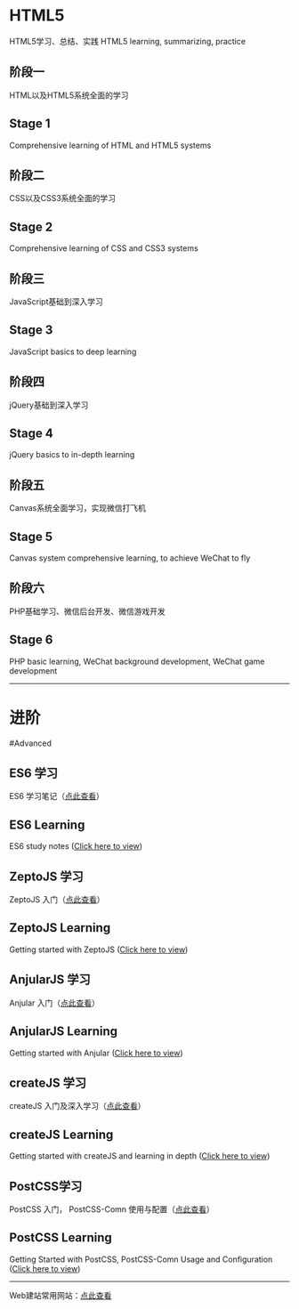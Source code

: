 # HTML5
HTML5学习、总结、实践
HTML5 learning, summarizing, practice

## 阶段一
HTML以及HTML5系统全面的学习
## Stage 1
Comprehensive learning of HTML and HTML5 systems

## 阶段二
CSS以及CSS3系统全面的学习
## Stage 2
Comprehensive learning of CSS and CSS3 systems

## 阶段三
JavaScript基础到深入学习
## Stage 3
JavaScript basics to deep learning

## 阶段四
jQuery基础到深入学习
## Stage 4
jQuery basics to in-depth learning

## 阶段五
Canvas系统全面学习，实现微信打飞机
## Stage 5
Canvas system comprehensive learning, to achieve WeChat to fly


## 阶段六
PHP基础学习、微信后台开发、微信游戏开发
## Stage 6
PHP basic learning, WeChat background development, WeChat game development


----------


# 进阶
#Advanced

## ES6 学习
ES6 学习笔记（[点此查看][es6]）
## ES6 Learning
ES6 study notes ([Click here to view][es6])

## ZeptoJS 学习
ZeptoJS 入门（[点此查看][zepto]）
## ZeptoJS Learning
Getting started with ZeptoJS ([Click here to view][zepto])

## AnjularJS 学习
Anjular 入门（[点此查看][angular]）
## AnjularJS Learning
Getting started with Anjular ([Click here to view][angular])

## createJS 学习
createJS 入门及深入学习（[点此查看][create]）
## createJS Learning
Getting started with createJS and learning in depth ([Click here to view][create])

## PostCSS学习
PostCSS 入门， PostCSS-Comn 使用与配置（[点此查看][postcss]）
## PostCSS Learning
Getting Started with PostCSS, PostCSS-Comn Usage and Configuration ([Click here to view][postcss])

----------

Web建站常用网站：[点此查看][website]

[website]:./10-website/README.md
[postcss]:https://github.com/NalvyBoo/PostCSS-Comn
[create]:https://github.com/NalvyBoo/createJS
[zepto]:https://github.com/NalvyBoo/HTML5/tree/master/07-ZeptoJS
[angular]:https://github.com/NalvyBoo/HTML5/tree/master/08-AnjularJS
[es6]:https://github.com/NalvyBoo/nodesES6
